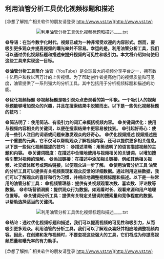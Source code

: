 ## **利用油管分析工具优化视频标题和描述**

[😍想了解推广相关软件的朋友请登录 http://www.vst.tw](http://www.vst.tw)

 <center><img src="https://vst.tw/MP4/tuiguang/png/6.png" alt="利用油管分析工具优化视频标题和描述____.txt"></center>

**😄导语：在当今数字化时代，视频已成为一种非常受欢迎的内容形式。然而，要吸引更多观众并提高视频的曝光率并不容易。幸运的是，利用油管分析工具，我们可以通过优化视频标题和描述来提升视频的可见性和吸引力。本文将介绍如何使用这些工具来实现这一目标。**

**😄油管分析工具简介**
油管（YouTube）是全球最大的视频分享平台之一，拥有数十亿用户和数以百万计的上传视频。为了帮助创作者提高他们的视频质量和可见度，油管提供了一系列强大的分析工具。其中包括用于分析视频标题和描述的功能。

**😄优化视频标题**
**😄视频标题是吸引观众点击观看的第一印象。一个吸引人的视频标题能够增加观众的兴趣，并且在搜索结果中脱颖而出。以下是一些优化视频标题的技巧：**

**😄简洁明了：使用简洁、有吸引力的词汇来概括视频内容。**
**😄关键词优化：使用与视频内容相关的关键词，以便在搜索结果中更容易被找到。**
**😄引起好奇心：使用一些引人注目的词语或问题来激发观众的好奇心。**
**😄优化视频描述 视频描述是一个重要的元素，它不仅可以帮助观众了解视频内容，还可以提供更多相关信息。以下是一些优化视频描述的技巧：**
**😄描述清晰：用简洁明了的语言描述视频的主题和内容。**
**😄关键词密度：在描述中合理地使用与视频相关的关键词，以增加搜索引擎对视频的理解。**
**😄添加链接：在描述中添加相关链接，例如其他相关视频、社交媒体账号或网站链接，以便观众进一步了解。**
**😄使用油管分析工具 油管的分析工具可以提供有关视频表现和观众反馈的详细数据。通过利用这些数据，我们可以了解观众的喜好和行为习惯，并相应地调整视频标题和描述。以下是一些常用的油管分析工具：**
**😄视频管理器：提供有关视频观看次数、喜欢数、评论数等数据。**
**😄市场营销洞察：提供观众行为数据，如观看时长、观看来源和用户地理位置等。**
**😄关键词分析工具：提供有关特定关键词的搜索量和竞争程度的数据，以帮助选择适当的关键词。**

 <center><img src="https://vst.tw/MP4/tuiguang/png/8.png" alt="利用油管分析工具优化视频标题和描述____.txt"></center>

**😄结论：通过优化视频标题和描述，我们可以提高视频的可见性和吸引力，从而吸引更多观众。利用油管的分析工具，我们可以了解观众喜好并相应地调整视频内容。因此，在创建和发布视频时，不要忽视这些强大的工具，它们将成为你提高视频质量和曝光率的有力助手。**

[😍想了解推广相关软件的朋友请登录 http://www.vst.tw](http://www.vst.tw)



